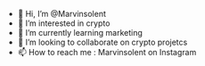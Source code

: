 - 👋 Hi, I’m @Marvinsolent
- 👀 I’m interested in crypto
- 🌱 I’m currently learning marketing
- 💞️ I’m looking to collaborate on crypto projetcs
- 📫 How to reach me : Marvinsolent on Instagram


<!---
Marvinsolent/Marvinsolent is a ✨ special ✨ repository because its `README.md` (this file) appears on your GitHub profile.
You can click the Preview link to take a look at your changes.
--->
